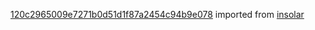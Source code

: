 [120c2965009e7271b0d51d1f87a2454c94b9e078](https://github.com/insolar/insolar/commit/120c2965009e7271b0d51d1f87a2454c94b9e078) imported from [insolar](https://github.com/insolar/insolar)
